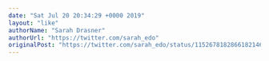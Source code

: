```yaml
---
date: "Sat Jul 20 20:34:29 +0000 2019"
layout: "like"
authorName: "Sarah Drasner"
authorUrl: "https://twitter.com/sarah_edo"
originalPost: "https://twitter.com/sarah_edo/status/1152678182866182146"
---
```

